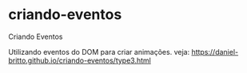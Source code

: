# criando-eventos
Criando Eventos

Utilizando eventos do DOM para criar animações.
veja: https://daniel-britto.github.io/criando-eventos/type3.html
